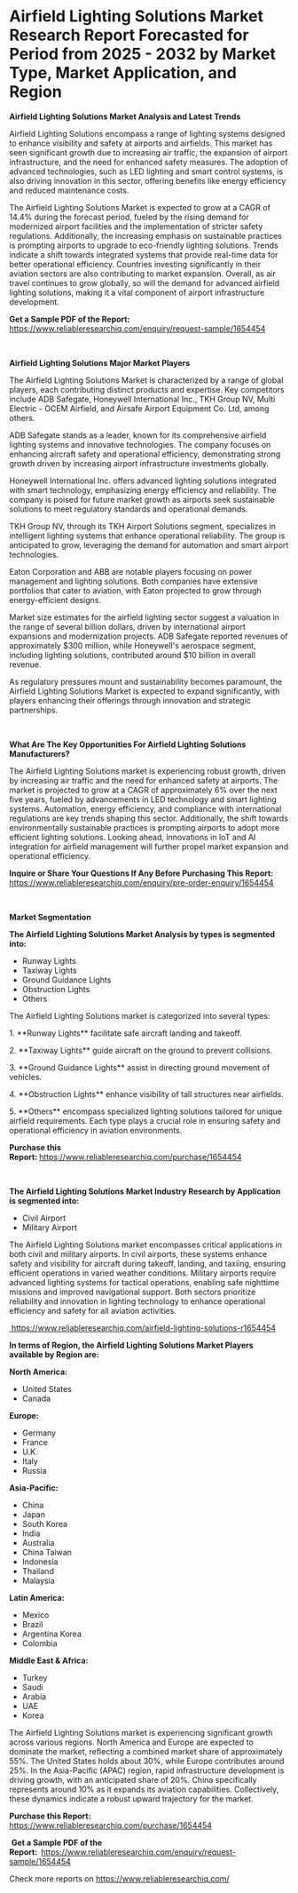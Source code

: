 <p><h1>Airfield Lighting Solutions Market Research Report Forecasted for Period from 2025 -  2032 by Market Type, Market Application, and Region</h1></p><p><strong>Airfield Lighting Solutions Market Analysis and Latest Trends</strong></p>
<p><p>Airfield Lighting Solutions encompass a range of lighting systems designed to enhance visibility and safety at airports and airfields. This market has seen significant growth due to increasing air traffic, the expansion of airport infrastructure, and the need for enhanced safety measures. The adoption of advanced technologies, such as LED lighting and smart control systems, is also driving innovation in this sector, offering benefits like energy efficiency and reduced maintenance costs.</p><p>The Airfield Lighting Solutions Market is expected to grow at a CAGR of 14.4% during the forecast period, fueled by the rising demand for modernized airport facilities and the implementation of stricter safety regulations. Additionally, the increasing emphasis on sustainable practices is prompting airports to upgrade to eco-friendly lighting solutions. Trends indicate a shift towards integrated systems that provide real-time data for better operational efficiency. Countries investing significantly in their aviation sectors are also contributing to market expansion. Overall, as air travel continues to grow globally, so will the demand for advanced airfield lighting solutions, making it a vital component of airport infrastructure development.</p></p>
<p><strong>Get a Sample PDF of the Report:&nbsp;</strong> <a href="https://www.reliableresearchiq.com/enquiry/request-sample/1654454?utm_campaign=3513&utm_medium=2&utm_source=Github&utm_content=ia&utm_term=11042025&utm_id=airfield-lighting-solutions">https://www.reliableresearchiq.com/enquiry/request-sample/1654454</a></p>
<p>&nbsp;</p>
<p><strong>Airfield Lighting Solutions Major Market Players</strong></p>
<p><p>The Airfield Lighting Solutions Market is characterized by a range of global players, each contributing distinct products and expertise. Key competitors include ADB Safegate, Honeywell International Inc., TKH Group NV, Multi Electric - OCEM Airfield, and Airsafe Airport Equipment Co. Ltd, among others.</p><p>ADB Safegate stands as a leader, known for its comprehensive airfield lighting systems and innovative technologies. The company focuses on enhancing aircraft safety and operational efficiency, demonstrating strong growth driven by increasing airport infrastructure investments globally.</p><p>Honeywell International Inc. offers advanced lighting solutions integrated with smart technology, emphasizing energy efficiency and reliability. The company is poised for future market growth as airports seek sustainable solutions to meet regulatory standards and operational demands.</p><p>TKH Group NV, through its TKH Airport Solutions segment, specializes in intelligent lighting systems that enhance operational reliability. The group is anticipated to grow, leveraging the demand for automation and smart airport technologies.</p><p>Eaton Corporation and ABB are notable players focusing on power management and lighting solutions. Both companies have extensive portfolios that cater to aviation, with Eaton projected to grow through energy-efficient designs.</p><p>Market size estimates for the airfield lighting sector suggest a valuation in the range of several billion dollars, driven by international airport expansions and modernization projects. ADB Safegate reported revenues of approximately $300 million, while Honeywell's aerospace segment, including lighting solutions, contributed around $10 billion in overall revenue.</p><p>As regulatory pressures mount and sustainability becomes paramount, the Airfield Lighting Solutions Market is expected to expand significantly, with players enhancing their offerings through innovation and strategic partnerships.</p></p>
<p>&nbsp;</p>
<p><strong>What Are The Key Opportunities For Airfield Lighting Solutions Manufacturers?</strong></p>
<p><p>The Airfield Lighting Solutions market is experiencing robust growth, driven by increasing air traffic and the need for enhanced safety at airports. The market is projected to grow at a CAGR of approximately 6% over the next five years, fueled by advancements in LED technology and smart lighting systems. Automation, energy efficiency, and compliance with international regulations are key trends shaping this sector. Additionally, the shift towards environmentally sustainable practices is prompting airports to adopt more efficient lighting solutions. Looking ahead, innovations in IoT and AI integration for airfield management will further propel market expansion and operational efficiency.</p></p>
<p><strong>Inquire or Share Your Questions If Any Before Purchasing This Report:</strong> <a href="https://www.reliableresearchiq.com/enquiry/pre-order-enquiry/1654454?utm_campaign=3513&utm_medium=2&utm_source=Github&utm_content=ia&utm_term=11042025&utm_id=airfield-lighting-solutions">https://www.reliableresearchiq.com/enquiry/pre-order-enquiry/1654454</a></p>
<p>&nbsp;</p>
<p><strong>Market Segmentation</strong></p>
<p><strong>The Airfield Lighting Solutions Market Analysis by types is segmented into:</strong></p>
<p><ul><li>Runway Lights</li><li>Taxiway Lights</li><li>Ground Guidance Lights</li><li>Obstruction Lights</li><li>Others</li></ul></p>
<p><p>The Airfield Lighting Solutions market is categorized into several types: </p><p>1. **Runway Lights** facilitate safe aircraft landing and takeoff. </p><p>2. **Taxiway Lights** guide aircraft on the ground to prevent collisions. </p><p>3. **Ground Guidance Lights** assist in directing ground movement of vehicles. </p><p>4. **Obstruction Lights** enhance visibility of tall structures near airfields. </p><p>5. **Others** encompass specialized lighting solutions tailored for unique airfield requirements. Each type plays a crucial role in ensuring safety and operational efficiency in aviation environments.</p></p>
<p><strong>Purchase this Report:&nbsp;</strong><a href="https://www.reliableresearchiq.com/purchase/1654454?utm_campaign=3513&utm_medium=2&utm_source=Github&utm_content=ia&utm_term=11042025&utm_id=airfield-lighting-solutions">https://www.reliableresearchiq.com/purchase/1654454</a></p>
<p>&nbsp;</p>
<p><strong>The Airfield Lighting Solutions Market Industry Research by Application is segmented into:</strong></p>
<p><ul><li>Civil Airport</li><li>Military Airport</li></ul></p>
<p><p>The Airfield Lighting Solutions market encompasses critical applications in both civil and military airports. In civil airports, these systems enhance safety and visibility for aircraft during takeoff, landing, and taxiing, ensuring efficient operations in varied weather conditions. Military airports require advanced lighting systems for tactical operations, enabling safe nighttime missions and improved navigational support. Both sectors prioritize reliability and innovation in lighting technology to enhance operational efficiency and safety for all aviation activities.</p></p>
<p><a href="https://www.reliableresearchiq.com/airfield-lighting-solutions-r1654454?utm_campaign=3513&utm_medium=2&utm_source=Github&utm_content=ia&utm_term=11042025&utm_id=airfield-lighting-solutions">&nbsp;https://www.reliableresearchiq.com/airfield-lighting-solutions-r1654454</a></p>
<p><strong>In terms of Region, the Airfield Lighting Solutions Market Players available by Region are:</strong></p>
<p>
    <p> <strong> North America: </strong>
        <ul>
            <li>United States</li>
            <li>Canada</li>
        </ul>
        </p> 
    <p> <strong> Europe: </strong>
        <ul>
            <li>Germany</li>
            <li>France</li>
            <li>U.K.</li>
            <li>Italy</li>
            <li>Russia</li>
        </ul>
        </p> 
    <p> <strong> Asia-Pacific: </strong>
        <ul>
            <li>China</li>
            <li>Japan</li>
            <li>South Korea</li>
            <li>India</li>
            <li>Australia</li>
            <li>China Taiwan</li>
            <li>Indonesia</li>
            <li>Thailand</li>
            <li>Malaysia</li>
        </ul>
        </p> 
    <p> <strong> Latin America: </strong>
        <ul>
            <li>Mexico</li>
            <li>Brazil</li>
            <li>Argentina Korea</li>
            <li>Colombia</li>
        </ul>
        </p> 
    <p> <strong> Middle East & Africa: </strong>
        <ul>
            <li>Turkey</li>
            <li>Saudi</li>
            <li>Arabia</li>
            <li>UAE</li>
            <li>Korea</li>
        </ul>
    </p>
    </p>
<p><p>The Airfield Lighting Solutions market is experiencing significant growth across various regions. North America and Europe are expected to dominate the market, reflecting a combined market share of approximately 55%. The United States holds about 30%, while Europe contributes around 25%. In the Asia-Pacific (APAC) region, rapid infrastructure development is driving growth, with an anticipated share of 20%. China specifically represents around 10% as it expands its aviation capabilities. Collectively, these dynamics indicate a robust upward trajectory for the market.</p></p>
<p><strong>Purchase this Report: </strong><a href="https://www.reliableresearchiq.com/purchase/1654454?utm_campaign=3513&utm_medium=2&utm_source=Github&utm_content=ia&utm_term=11042025&utm_id=airfield-lighting-solutions">https://www.reliableresearchiq.com/purchase/1654454</a></p>
<p>&nbsp;<strong>Get a Sample PDF of the Report:&nbsp;&nbsp;</strong><a href="https://www.reliableresearchiq.com/enquiry/request-sample/1654454?utm_campaign=3513&utm_medium=2&utm_source=Github&utm_content=ia&utm_term=11042025&utm_id=airfield-lighting-solutions">https://www.reliableresearchiq.com/enquiry/request-sample/1654454</a></p>
<p><strong></strong></p>
<p>Check more reports on <a href="https://www.reliableresearchiq.com/?utm_campaign=3513&utm_medium=2&utm_source=Github&utm_content=ia&utm_term=11042025&utm_id=airfield-lighting-solutions">https://www.reliableresearchiq.com/</a></p>